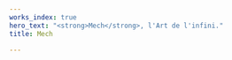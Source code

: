 ```yaml
---
works_index: true
hero_text: "<strong>Mech</strong>, l'Art de l'infini."
title: Mech

---
```

<Hero :text="$page.frontmatter.hero_text" />
<WorksList />
